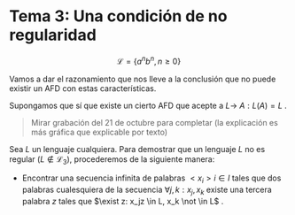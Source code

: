 # Tema 3: Una condición de no regularidad

$$
\mathcal{L}=\{a^nb^n, n \geq 0\}
$$

Vamos a dar el razonamiento que nos lleve a la conclusión que no puede existir un AFD con estas características.

Supongamos que sí que existe un cierto AFD que acepte a $L\rightarrow$ $A:L(A)=L$ .



> Mirar grabación del 21 de octubre para completar (la explicación es más gráfica que  explicable por texto)



Sea $L$ un lenguaje cualquiera. Para demostrar que un lenguaje $L$ no es regular ($L \not \in \mathscr{L}_3$), procederemos de la siguiente manera:

* Encontrar una secuencia infinita de palabras $<x_i> i \in I$ tales que dos palabras cualesquiera de la secuencia $\forall j, k: x_j,x_k$ existe una tercera palabra $z$ tales que $\exist z: x_jz \in L, x_k \not \in L$ .

  

